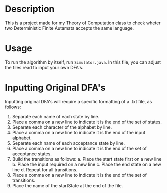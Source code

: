 # Description

This is a project made for my Theory of Computation class to check
wheter two Deterministic Finite Autamata accepts the same language.

# Usage

To run the algorithm by itself, run `Simulator.java`. In this file, you can adjust the files read to input your own DFA's.

# Inputting Original DFA's

Inputting original DFA's will require a specific formatting of a .txt file, as follows:

1. Separate each name of each state by line.
2. Place a comma on a new line to indicate it is the end of the set of states.
3. Separate each character of the alphabet by line.
4. Place a comma on a new line to indicate it is the end of the input alphabet.
5. Separate each name of each acceptance state by line.
6. Place a comma on a new line to indicate it is the end of the set of acceptance states.
7. Build the transitions as follows:
    a. Place the start state first on a new line
    b. Place the input required on a new line
    c. Place the end state on a new line
    d. Repeat for all transitions.
8. Place a comma on a new line to indicate it is the end of the set of transitions.
9. Place the name of the startState at the end of the file.